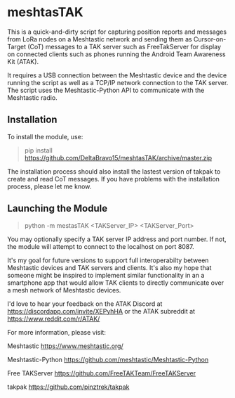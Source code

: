 # meshtasTAK
This is a quick-and-dirty script for capturing position reports and messages from LoRa nodes on a Meshtastic network and sending them as Cursor-on-Target (CoT) messages to a TAK server such as FreeTakServer for display on connected clients such as phones running the Android Team Awareness Kit (ATAK).

It requires a USB connection between the Meshtastic device and the device running the script as well as a TCP/IP network connection to the TAK server. The script uses the Meshtastic-Python API to communicate with the Meshtastic radio.

## Installation
To install the module, use:

> pip install https://github.com/DeltaBravo15/meshtasTAK/archive/master.zip

The installation process should also install the lastest version of takpak to create and read CoT messages. If you have problems with the installation process, please let me know.

## Launching the Module

> python -m mestasTAK <TAKServer_IP> <TAKServer_Port>

You may optionally specify a TAK server IP address and port number.  If not, the module will attempt to connect to the localhost on port 8087.

It's my goal for future versions to support full interoperabilty between Meshtastic devices and TAK servers and clients. It's also my hope that someone might be inspired to implement similar functionality in an a smartphone app that would allow TAK clients to directly communicate over a mesh network of Meshtastic devices.

I'd love to hear your feedback on the ATAK Discord at https://discordapp.com/invite/XEPyhHA or the ATAK subreddit at https://www.reddit.com/r/ATAK/

For more information, please visit:

Meshtastic https://www.meshtastic.org/

Meshtastic-Python https://github.com/meshtastic/Meshtastic-Python

Free TAKServer https://github.com/FreeTAKTeam/FreeTAKServer

takpak https://github.com/pinztrek/takpak
